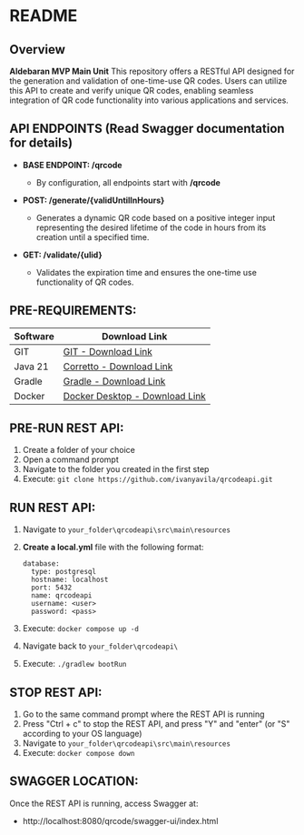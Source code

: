 # README

## Overview

**Aldebaran MVP Main Unit**
This repository offers a RESTful API designed for the generation and validation of one-time-use QR codes. Users can utilize this API to create and verify unique QR codes, enabling seamless integration of QR code functionality into various applications and services.

## API ENDPOINTS (Read Swagger documentation for details)

- **BASE ENDPOINT: /qrcode**
  - By configuration, all endpoints start with **/qrcode**

- **POST: /generate/{validUntilInHours}**
  - Generates a dynamic QR code based on a positive integer input representing the desired lifetime of the code in hours from its creation until a specified time.
  
- **GET: /validate/{ulid}**
  - Validates the expiration time and ensures the one-time use functionality of QR codes.

## PRE-REQUIREMENTS:
| Software | Download Link |
| ---- | ---- |
| GIT | [GIT - Download Link](https://git-scm.com/downloads) |
| Java 21 | [Corretto - Download Link](https://docs.aws.amazon.com/corretto/latest/corretto-21-ug/downloads-list.html) |
| Gradle | [Gradle - Download Link](https://gradle.org/install/) |
| Docker | [Docker Desktop - Download Link](https://www.docker.com/products/docker-desktop/) |

## PRE-RUN REST API:

1. Create a folder of your choice
2. Open a command prompt
3. Navigate to the folder you created in the first step
4. Execute: `git clone https://github.com/ivanyavila/qrcodeapi.git`

## RUN REST API:

1. Navigate to `your_folder\qrcodeapi\src\main\resources`
2. **Create a local.yml** file with the following format:

      ```
      database:
        type: postgresql
        hostname: localhost
        port: 5432
        name: qrcodeapi
        username: <user>
        password: <pass>
      ```

4. Execute: `docker compose up -d`
5. Navigate back to `your_folder\qrcodeapi\`
6. Execute: `./gradlew bootRun`

## STOP REST API:

1. Go to the same command prompt where the REST API is running
2. Press "Ctrl + c" to stop the REST API, and press "Y" and "enter" (or "S" according to your OS language)
3. Navigate to `your_folder\qrcodeapi\src\main\resources`
4. Execute: `docker compose down`

## SWAGGER LOCATION:
Once the REST API is running, access Swagger at:
- http://localhost:8080/qrcode/swagger-ui/index.html
